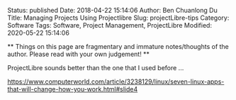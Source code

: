 Status: published
Date: 2018-04-22 15:14:06
Author: Ben Chuanlong Du
Title: Managing Projects Using Projectlibre
Slug: projectLibre-tips
Category: Software
Tags: Software, Project Management, ProjectLibre
Modified: 2020-05-22 15:14:06

**
Things on this page are
fragmentary and immature notes/thoughts of the author.
Please read with your own judgement!
**

ProjectLibre sounds better than the one that I used before ...

https://www.computerworld.com/article/3238129/linux/seven-linux-apps-that-will-change-how-you-work.html#slide4
